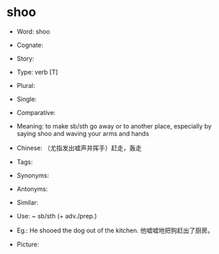 # shoo

- Word: shoo
- Cognate: 
- Story: 

- Type: verb [T]
- Plural: 
- Single: 
- Comparative: 
- Meaning: to make sb/sth go away or to another place, especially by saying shoo and waving your arms and hands
- Chinese: （尤指发出嘘声并挥手）赶走，轰走
- Tags: 
- Synonyms: 
- Antonyms: 
- Similar: 
- Use: ~ sb/sth (+ adv./prep.)

- Eg.: 	He shooed the dog out of the kitchen. 他嘘嘘地把狗赶出了厨房。
- Picture: 

